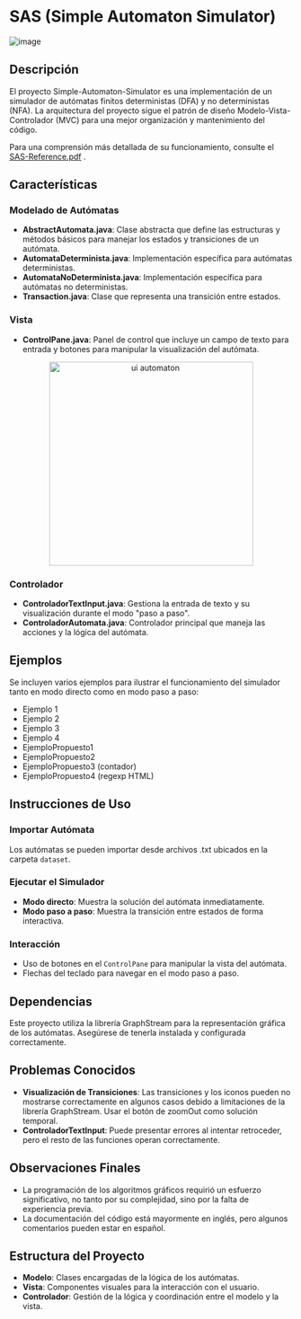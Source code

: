 # SAS (Simple Automaton Simulator)

![image](https://github.com/opDataa/Simple-Automaton-Simulator/assets/62800196/a0264a11-f37d-4a1b-9dc1-4fdf7a2d2b29)

## Descripción
El proyecto Simple-Automaton-Simulator es una implementación de un simulador de autómatas finitos deterministas (DFA) y no deterministas (NFA). La arquitectura del proyecto sigue el patrón de diseño Modelo-Vista-Controlador (MVC) para una mejor organización y mantenimiento del código.

Para una comprensión más detallada de su funcionamiento, consulte el [SAS-Reference.pdf](SAS-Reference.pdf) .

## Características

### Modelado de Autómatas
- **AbstractAutomata.java**: Clase abstracta que define las estructuras y métodos básicos para manejar los estados y transiciones de un autómata.
- **AutomataDeterminista.java**: Implementación específica para autómatas deterministas.
- **AutomataNoDeterminista.java**: Implementación específica para autómatas no deterministas.
- **Transaction.java**: Clase que representa una transición entre estados.

### Vista
- **ControlPane.java**: Panel de control que incluye un campo de texto para entrada y botones para manipular la visualización del autómata.
  
<p align="center">
  <img width="363" alt="ui automaton" src="https://github.com/opDataa/Simple-Automaton-Simulator/assets/62800196/c43bb32c-3492-474e-aa8c-7a855675083d">
</p>

### Controlador
- **ControladorTextInput.java**: Gestiona la entrada de texto y su visualización durante el modo "paso a paso".
- **ControladorAutomata.java**: Controlador principal que maneja las acciones y la lógica del autómata.

## Ejemplos
Se incluyen varios ejemplos para ilustrar el funcionamiento del simulador tanto en modo directo como en modo paso a paso:
- Ejemplo 1
- Ejemplo 2
- Ejemplo 3
- Ejemplo 4
- EjemploPropuesto1 
- EjemploPropuesto2
- EjemploPropuesto3 (contador)
- EjemploPropuesto4 (regexp HTML)

## Instrucciones de Uso

### Importar Autómata
Los autómatas se pueden importar desde archivos .txt ubicados en la carpeta `dataset`.

### Ejecutar el Simulador
- **Modo directo**: Muestra la solución del autómata inmediatamente.
- **Modo paso a paso**: Muestra la transición entre estados de forma interactiva.

### Interacción
- Uso de botones en el `ControlPane` para manipular la vista del autómata.
- Flechas del teclado para navegar en el modo paso a paso.

## Dependencias
Este proyecto utiliza la librería GraphStream para la representación gráfica de los autómatas. Asegúrese de tenerla instalada y configurada correctamente.

## Problemas Conocidos
- **Visualización de Transiciones**: Las transiciones y los iconos pueden no mostrarse correctamente en algunos casos debido a limitaciones de la librería GraphStream. Usar el botón de zoomOut como solución temporal.
- **ControladorTextInput**: Puede presentar errores al intentar retroceder, pero el resto de las funciones operan correctamente.

## Observaciones Finales
- La programación de los algoritmos gráficos requirió un esfuerzo significativo, no tanto por su complejidad, sino por la falta de experiencia previa.
- La documentación del código está mayormente en inglés, pero algunos comentarios pueden estar en español.

## Estructura del Proyecto
- **Modelo**: Clases encargadas de la lógica de los autómatas.
- **Vista**: Componentes visuales para la interacción con el usuario.
- **Controlador**: Gestión de la lógica y coordinación entre el modelo y la vista.
